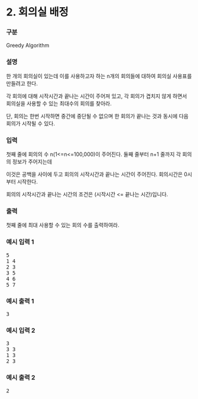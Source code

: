# 2. 회의실 배정

### 구분

<p>Greedy Algorithm</p>

### 설명

<p>한 개의 회의실이 있는데 이를 사용하고자 하는 n개의 회의들에 대하여 회의실 사용표를 만들려고 한다.</p>

<p>각 회의에 대해 시작시간과 끝나는 시간이 주어져 있고, 각 회의가 겹치지 않게 하면서 회의실을 사용할 수 있는 최대수의 회의를 찾아라.</p>

<p>단, 회의는 한번 시작하면 중간에 중단될 수 없으며 한 회의가 끝나는 것과 동시에 다음 회의가 시작될 수 있다.</p>

### 입력

<p>첫째 줄에 회의의 수 n(1<=n<=100,000)이 주어진다. 둘째 줄부터 n+1 줄까지 각 회의의 정보가 주어지는데</p>

<p>이것은 공백을 사이에 두고 회의의 시작시간과 끝나는 시간이 주어진다. 회의시간은 0시부터 시작한다.</p>

<p>회의의 시작시간과 끝나는 시간의 조건은 (시작시간 <= 끝나는 시간)입니다.</p>

### 출력

<p>첫째 줄에 최대 사용할 수 있는 회의 수를 출력하여라.</p>

### 예시 입력 1

<pre>5
1 4
2 3
3 5
4 6
5 7</pre>

### 예시 출력 1

<pre>3</pre>

### 예시 입력 2

<pre>3
3 3
1 3
2 3</pre>

### 예시 출력 2

<pre>2</pre>